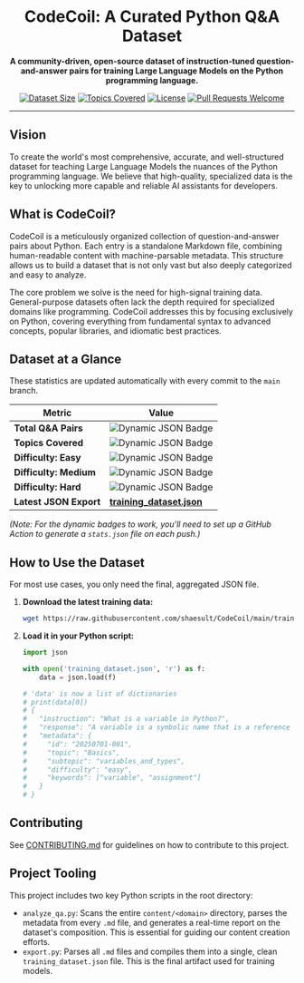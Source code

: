 <div align="center">

# CodeCoil: A Curated Python Q&A Dataset

**A community-driven, open-source dataset of instruction-tuned question-and-answer pairs for training Large Language Models on the Python programming language.**

</div>

<div align="center">

[![Dataset Size](https://img.shields.io/badge/dynamic/json?url=https%3A%2F%2Fraw.githubusercontent.com%2Fshaesult%2FCodeCoil%2Fmain%2Fstats.json&query=%24.total_entries&label=Q%26A%20Pairs&color=blueviolet)](https://github.com/shaesult/CodeCoil)
[![Topics Covered](https://img.shields.io/badge/dynamic/json?url=https%3A%2F%2Fraw.githubusercontent.com%2Fshaesult%2FCodeCoil%2Fmain%2Fstats.json&query=%24.total_topics&label=Topics&color=blue)](https://github.com/shaesult/CodeCoil/tree/main/content/python)
[![License](https://img.shields.io/badge/License-MIT-green.svg)](https://opensource.org/licenses/MIT)
[![Pull Requests Welcome](https://img.shields.io/badge/PRs-welcome-brightgreen.svg?style=flat-square)](http://makeapullrequest.com)

</div>

---

## Vision

To create the world's most comprehensive, accurate, and well-structured dataset for teaching Large Language Models the nuances of the Python programming language. We believe that high-quality, specialized data is the key to unlocking more capable and reliable AI assistants for developers.

## What is CodeCoil?

CodeCoil is a meticulously organized collection of question-and-answer pairs about Python. Each entry is a standalone Markdown file, combining human-readable content with machine-parsable metadata. This structure allows us to build a dataset that is not only vast but also deeply categorized and easy to analyze.

The core problem we solve is the need for high-signal training data. General-purpose datasets often lack the depth required for specialized domains like programming. CodeCoil addresses this by focusing exclusively on Python, covering everything from fundamental syntax to advanced concepts, popular libraries, and idiomatic best practices.

## Dataset at a Glance

These statistics are updated automatically with every commit to the `main` branch.

| Metric                  | Value                                                                                                                                                             |
| ----------------------- | ----------------------------------------------------------------------------------------------------------------------------------------------------------------- |
| **Total Q&A Pairs** | ![Dynamic JSON Badge](https://img.shields.io/badge/dynamic/json?url=https%3A%2F%2Fraw.githubusercontent.com%2Fshaesult%2FCodeCoil%2Fmain%2Fstats.json&query=%24.total_entries&label=)                                                                                                                                                           |
| **Topics Covered** | ![Dynamic JSON Badge](https://img.shields.io/badge/dynamic/json?url=https%3A%2F%2Fraw.githubusercontent.com%2Fshaesult%2FCodeCoil%2Fmain%2Fstats.json&query=%24.total_topics&label=)                                                                                                                                                           |
| **Difficulty: Easy** | ![Dynamic JSON Badge](https://img.shields.io/badge/dynamic/json?url=https%3A%2F%2Fraw.githubusercontent.com%2Fshaesult%2FCodeCoil%2Fmain%2Fstats.json&query=%24.difficulty.easy&label=)                                                                                                                                                         |
| **Difficulty: Medium** | ![Dynamic JSON Badge](https://img.shields.io/badge/dynamic/json?url=https%3A%2F%2Fraw.githubusercontent.com%2Fshaesult%2FCodeCoil%2Fmain%2Fstats.json&query=%24.difficulty.medium&label=)                                                                                                                                                       |
| **Difficulty: Hard** | ![Dynamic JSON Badge](https://img.shields.io/badge/dynamic/json?url=https%3A%2F%2Fraw.githubusercontent.com%2Fshaesult%2FCodeCoil%2Fmain%2Fstats.json&query=%24.difficulty.hard&label=)                                                                                                                                                           |
| **Latest JSON Export** | [**training_dataset.json**](https://github.com/shaesult/CodeCoil/blob/main/training_dataset.json)                                                            |

*(Note: For the dynamic badges to work, you'll need to set up a GitHub Action to generate a `stats.json` file on each push.)*

## How to Use the Dataset

For most use cases, you only need the final, aggregated JSON file.

1.  **Download the latest training data:**
    ```bash
    wget https://raw.githubusercontent.com/shaesult/CodeCoil/main/training_dataset.json
    ```
2.  **Load it in your Python script:**
    ```python
    import json

    with open('training_dataset.json', 'r') as f:
        data = json.load(f)

    # 'data' is now a list of dictionaries
    # print(data[0])
    # {
    #   "instruction": "What is a variable in Python?",
    #   "response": "A variable is a symbolic name that is a reference or pointer to an object...",
    #   "metadata": {
    #     "id": "20250701-001",
    #     "topic": "Basics",
    #     "subtopic": "variables_and_types",
    #     "difficulty": "easy",
    #     "keywords": ["variable", "assignment"]
    #   }
    # }
    ```

## Contributing

See [CONTRIBUTING.md](CONTRIBUTING.md) for guidelines on how to contribute to this project.

## Project Tooling

This project includes two key Python scripts in the root directory:

* `analyze_qa.py`: Scans the entire `content/<domain>` directory, parses the metadata from every `.md` file, and generates a real-time report on the dataset's composition. This is essential for guiding our content creation efforts.
* `export.py`: Parses all `.md` files and compiles them into a single, clean `training_dataset.json` file. This is the final artifact used for training models.
